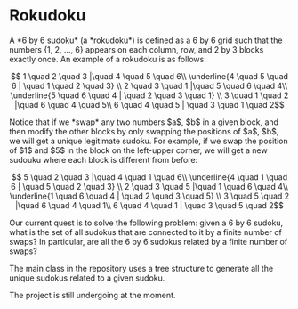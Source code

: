 # Rokudoku

<p>
A *6 by 6 sudoku* (a *rokudoku*) is defined as a 6 by 6 grid such that the numbers {1, 2, ..., 6} appears on each column, row, and 2 by 3 blocks exactly once. An example of a rokudoku is as follows:

$$ 1 \quad 2 \quad  3  |\quad 4 \quad  5 \quad  6\\
     \underline{4 \quad 5 \quad 6  |  \quad 1 \quad 2 \quad 3} \\
      2 \quad 3 \quad  1  |\quad 5 \quad  6 \quad  4\\
     \underline{5 \quad 6 \quad 4  |  \quad 2 \quad 3 \quad 1} \\
      3 \quad 1 \quad  2  |\quad 6 \quad  4 \quad  5\\
      6 \quad 4 \quad 5 |  \quad 3 \quad 1 \quad 2$$

<p>
Notice that if we *swap* any two numbers $a$, $b$ in a given block, and then modify the other blocks by only swapping the positions of $a$, $b$, we will get  a unique legitimate sudoku. For example, if we swap the position of $1$ and $5$ in the block on the left-upper corner, we will get a new sudouku where each block is different from before:

$$ 5 \quad 2 \quad  3  |\quad 4 \quad  1 \quad  6\\
     \underline{4 \quad 1 \quad 6  |  \quad 5 \quad 2 \quad 3} \\
      2 \quad 3 \quad  5  |\quad 1 \quad  6 \quad  4\\
     \underline{1 \quad 6 \quad 4  |  \quad 2 \quad 3 \quad 5} \\
      3 \quad 5 \quad  2  |\quad 6 \quad  4 \quad  1\\
      6 \quad 4 \quad 1 |  \quad 3 \quad 5 \quad 2$$
      
 <p>
 Our current quest is to solve the following problem: given a 6 by 6 sudoku, what is the set of all sudokus  that are connected to it by a finite number of swaps? In particular, are all the 6 by 6 sudokus related by a finite number of swaps?
 
 <p>
 The main class in the repository uses a tree structure to generate all the unique sudokus related to a given sudoku. 
 
 <p>
 The project is still undergoing at the moment.